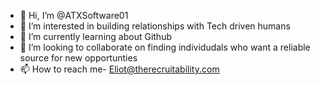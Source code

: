 - 👋 Hi, I’m @ATXSoftware01
- 👀 I’m interested in building relationships with Tech driven humans
- 🌱 I’m currently learning about Github
- 💞️ I’m looking to collaborate on finding individudals who want a reliable source for new opportunties 
- 📫 How to reach me- Eliot@therecruitability.com

<!---
ATXSoftware01/ATXSoftware01 is a ✨ special ✨ repository because its `README.md` (this file) appears on your GitHub profile.
You can click the Preview link to take a look at your changes.
--->
